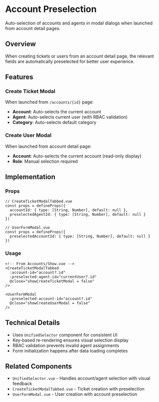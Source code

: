 # Account Preselection

Auto-selection of accounts and agents in modal dialogs when launched from account detail pages.

## Overview

When creating tickets or users from an account detail page, the relevant fields are automatically preselected for better user experience.

## Features

### Create Ticket Modal
When launched from `/accounts/{id}` page:
- **Account**: Auto-selects the current account 
- **Agent**: Auto-selects current user (with RBAC validation)
- **Category**: Auto-selects default category

### Create User Modal  
When launched from account detail page:
- **Account**: Auto-selects the current account (read-only display)
- **Role**: Manual selection required

## Implementation

### Props
```vue
// CreateTicketModalTabbed.vue
const props = defineProps({
  accountId: { type: [String, Number], default: null },
  preselectedAgentId: { type: [String, Number], default: null }
})

// UserFormModal.vue  
const props = defineProps({
  preselectedAccountId: { type: [String, Number], default: null }
})
```

### Usage
```vue
<!-- From Accounts/Show.vue -->
<CreateTicketModalTabbed
  :account-id="account?.id"
  :preselected-agent-id="currentUser?.id"
  @close="showCreateTicketModal = false"
/>

<UserFormModal
  :preselected-account-id="account?.id"
  @close="showCreateUserModal = false"
/>
```

## Technical Details

- Uses `UnifiedSelector` component for consistent UI
- Key-based re-rendering ensures visual selection display
- RBAC validation prevents invalid agent assignments
- Form initialization happens after data loading completes

## Related Components

- `UnifiedSelector.vue` - Handles account/agent selection with visual feedback
- `CreateTicketModalTabbed.vue` - Ticket creation with preselection
- `UserFormModal.vue` - User creation with account preselection